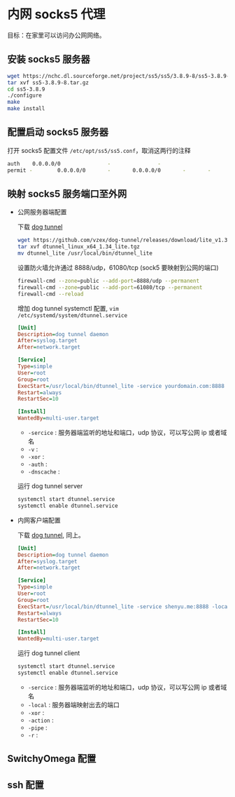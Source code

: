 # 内网 socks5 代理

目标：在家里可以访问办公网网络。

## 安装 socks5 服务器

```bash
wget https://nchc.dl.sourceforge.net/project/ss5/ss5/3.8.9-8/ss5-3.8.9-8.tar.gz
tar xvf ss5-3.8.9-8.tar.gz
cd ss5-3.8.9
./configure
make
make install
```

## 配置启动 socks5 服务器

打开 socks5 配置文件 `/etc/opt/ss5/ss5.conf`，取消这两行的注释

```bash
auth    0.0.0.0/0               -               -
permit -        0.0.0.0/0       -       0.0.0.0/0       -       -       -       -       -
```

## 映射 socks5 服务端口至外网

* 公网服务器端配置

    下载 [dog tunnel](https://github.com/vzex/dog-tunnel)

    ```bash
    wget https://github.com/vzex/dog-tunnel/releases/download/lite_v1.34/dtunnel_linux_x64_1.34_lite.tgz;
    tar xvf dtunnel_linux_x64_1.34_lite.tgz
    mv dtunnel_lite /usr/local/bin/dtunnel_lite
    ```

    设置防火墙允许通过 8888/udp，61080/tcp (sock5 要映射到公网的端口)

    ```bash
    firewall-cmd --zone=public --add-port=8888/udp --permanent
    firewall-cmd --zone=public --add-port=61080/tcp --permanent
    firewall-cmd --reload
    ```

    增加 dog tunnel systemctl 配置, `vim /etc/systemd/system/dtunnel.service`

    ```cfg
    [Unit]
    Description=dog tunnel daemon
    After=syslog.target
    After=network.target

    [Service]
    Type=simple
    User=root
    Group=root
    ExecStart=/usr/local/bin/dtunnel_lite -service yourdomain.com:8888 -v -xor 123456 -auth 123456 -dnscache 10
    Restart=always
    RestartSec=10

    [Install]
    WantedBy=multi-user.target
    ```

    * `-sercice` : 服务器端监听的地址和端口，udp 协议，可以写公网 ip 或者域名
    * `-v` :
    * `-xor` :
    * `-auth` :
    * `-dnscache` :

    运行 dog tunnel server

    ```bash
    systemctl start dtunnel.service
    systemctl enable dtunnel.service
    ```

* 内网客户端配置

    下载 [dog tunnel](https://github.com/vzex/dog-tunnel), 同上。

    ```cfg
    [Unit]
    Description=dog tunnel daemon
    After=syslog.target
    After=network.target

    [Service]
    Type=simple
    User=root
    Group=root
    ExecStart=/usr/local/bin/dtunnel_lite -service shenyu.me:8888 -local :3000 -v -xor 18921661936 -auth 18921661936 -action 0.0.0.0:443 -pipe 5 -r
    Restart=always
    RestartSec=10

    [Install]
    WantedBy=multi-user.target
    ```

    运行 dog tunnel client

    ```bash
    systemctl start dtunnel.service
    systemctl enable dtunnel.service
    ```

    * `-sercice` : 服务器端监听的地址和端口，udp 协议，可以写公网 ip 或者域名
    * `-local` : 服务器端映射出去的端口
    * `-xor` :
    * `-action` :
    * `-pipe` :
    * `-r` :

## SwitchyOmega 配置


## ssh 配置
